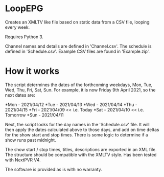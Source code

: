 # LoopEPG
Creates an XMLTV like file based on static data from a CSV file, looping every week.

Requires Python 3.

Channel names and details are defined in 'Channel.csv'.  The schedule is defined in 'Schedule.csv'.  Example CSV files are found in 'Example.zip'. 

# How it works

The script determines the dates of the forthcoming weekdays, Mon, Tue, Wed, Thu, Fri, Sat, Sun.  For example, it is now Friday 9th April 2021, so the next dates are:

*Mon - 2021/04/12
*Tue - 2021/04/13
*Wed - 2021/04/14
*Thu - 2021/04/15
*Fri - 2021/04/09  << i.e. Today
*Sat - 2021/04/10  << i.e. Tomorrow
*Sun - 2021/04/11

Next, the script looks for the day names in the 'Schedule.csv' file.  It will then apply the dates calculated above to those days, and add on time deltas for the show start and stop times.  There is some logic to determine if a show runs past midnight.  

The show start / stop times, titles, descriptions are exported in an XML file.  The structure should be compatible with the XMLTV style.  Has been tested with NextPVR V4.

The software is provided as is with no warranty.
